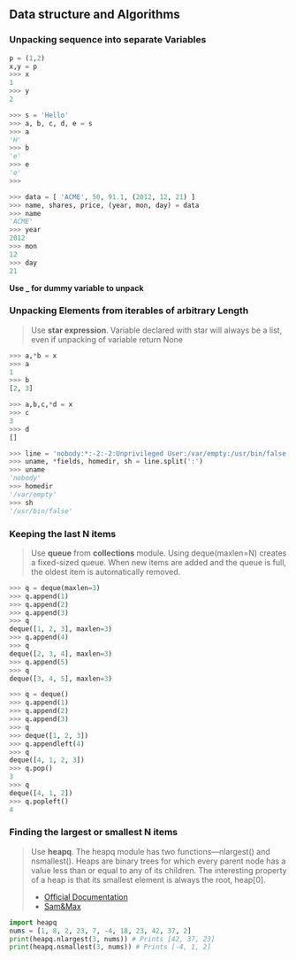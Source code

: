 ## Data structure and Algorithms

### Unpacking sequence into separate Variables
```python
p = (1,2)
x,y = p
>>> x
1
>>> y
2

>>> s = 'Hello'
>>> a, b, c, d, e = s
>>> a
'H'
>>> b
'e'
>>> e
'o'
>>>

>>> data = [ 'ACME', 50, 91.1, (2012, 12, 21) ]
>>> name, shares, price, (year, mon, day) = data
>>> name
'ACME'
>>> year
2012
>>> mon
12
>>> day
21
```
**Use _ for dummy variable to unpack**

### Unpacking Elements from iterables of arbitrary Length

>Use **star expression**. Variable declared with star will always be a list, even if unpacking of variable return None

```python
>>> a,*b = x
>>> a
1
>>> b
[2, 3]

>>> a,b,c,*d = x
>>> c
3
>>> d
[]

>>> line = 'nobody:*:-2:-2:Unprivileged User:/var/empty:/usr/bin/false'
>>> uname, *fields, homedir, sh = line.split(':')
>>> uname
'nobody'
>>> homedir
'/var/empty'
>>> sh
'/usr/bin/false'
```

### Keeping the last N items

> Use **queue** from **collections** module. Using deque(maxlen=N) creates a fixed-sized queue. When new items are added and the queue is full, the oldest item is automatically removed.

```python
>>> q = deque(maxlen=3)
>>> q.append(1)
>>> q.append(2)
>>> q.append(3)
>>> q
deque([1, 2, 3], maxlen=3)
>>> q.append(4)
>>> q
deque([2, 3, 4], maxlen=3)
>>> q.append(5)
>>> q
deque([3, 4, 5], maxlen=3)

>>> q = deque()
>>> q.append(1)
>>> q.append(2)
>>> q.append(3)
>>> q
>>> deque([1, 2, 3])
>>> q.appendleft(4)
>>> q
deque([4, 1, 2, 3])
>>> q.pop()
3
>>> q
deque([4, 1, 2])
>>> q.popleft()
4
```

### Finding the largest or smallest N items

> Use **heapq**. The heapq module has two functions—nlargest() and nsmallest().
> Heaps are binary trees for which every parent node has a value less than or equal to any of its children.  The interesting property of a heap is that its smallest element is always the root, heap[0].
> * [Official Documentation](https://docs.python.org/3/library/heapq.html)
> * [Sam&Max](http://sametmax.com/heapq-le-module-python-incompris/)

```python
import heapq
nums = [1, 8, 2, 23, 7, -4, 18, 23, 42, 37, 2]
print(heapq.nlargest(3, nums)) # Prints [42, 37, 23]
print(heapq.nsmallest(3, nums)) # Prints [-4, 1, 2]
```
